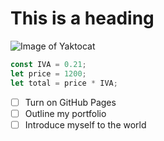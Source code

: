 # This is a heading
![Image of Yaktocat](https://octodex.github.com/images/yaktocat.png)
``` javascript
const IVA = 0.21;
let price = 1200;
let total = price * IVA;
```
- [ ] Turn on GitHub Pages
- [ ] Outline my portfolio
- [ ] Introduce myself to the world

